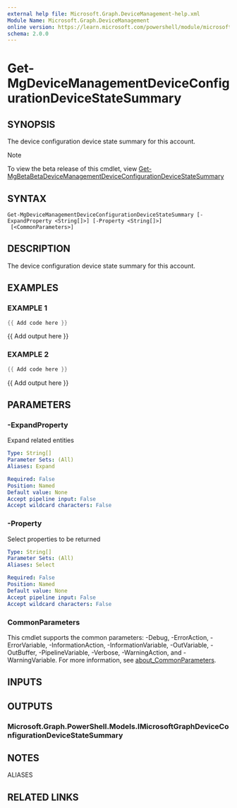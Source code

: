 ```yaml
---
external help file: Microsoft.Graph.DeviceManagement-help.xml
Module Name: Microsoft.Graph.DeviceManagement
online version: https://learn.microsoft.com/powershell/module/microsoft.graph.devicemanagement/get-mgdevicemanagementdeviceconfigurationdevicestatesummary
schema: 2.0.0
---
```


# Get-MgDeviceManagementDeviceConfigurationDeviceStateSummary

## SYNOPSIS
The device configuration device state summary for this account.

> [!NOTE]
> To view the beta release of this cmdlet, view [Get-MgBetaBetaDeviceManagementDeviceConfigurationDeviceStateSummary](/powershell/module/Microsoft.Graph.Beta.DeviceManagement/Get-MgBetaDeviceManagementDeviceConfigurationDeviceStateSummary?view=graph-powershell-beta)

## SYNTAX

```
Get-MgDeviceManagementDeviceConfigurationDeviceStateSummary [-ExpandProperty <String[]>] [-Property <String[]>]
 [<CommonParameters>]
```

## DESCRIPTION
The device configuration device state summary for this account.

## EXAMPLES

### EXAMPLE 1
```powershell
{{ Add code here }}
```

{{ Add output here }}

### EXAMPLE 2
```powershell
{{ Add code here }}
```

{{ Add output here }}

## PARAMETERS

### -ExpandProperty
Expand related entities

```yaml
Type: String[]
Parameter Sets: (All)
Aliases: Expand

Required: False
Position: Named
Default value: None
Accept pipeline input: False
Accept wildcard characters: False
```

### -Property
Select properties to be returned

```yaml
Type: String[]
Parameter Sets: (All)
Aliases: Select

Required: False
Position: Named
Default value: None
Accept pipeline input: False
Accept wildcard characters: False
```

### CommonParameters
This cmdlet supports the common parameters: -Debug, -ErrorAction, -ErrorVariable, -InformationAction, -InformationVariable, -OutVariable, -OutBuffer, -PipelineVariable, -Verbose, -WarningAction, and -WarningVariable. For more information, see [about_CommonParameters](http://go.microsoft.com/fwlink/?LinkID=113216).

## INPUTS

## OUTPUTS

### Microsoft.Graph.PowerShell.Models.IMicrosoftGraphDeviceConfigurationDeviceStateSummary
## NOTES

ALIASES

## RELATED LINKS
